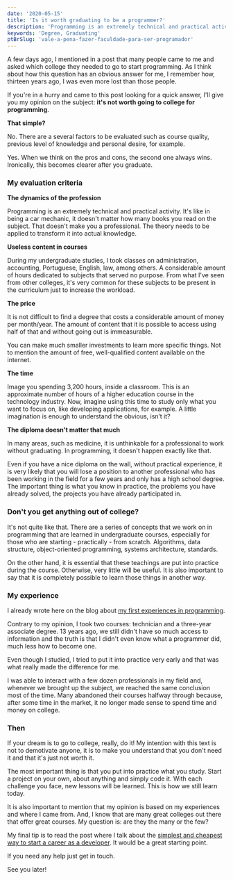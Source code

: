 ```yaml
---
date: '2020-05-15'
title: 'Is it worth graduating to be a programmer?'
description: 'Programming is an extremely technical and practical activity. It is like being a car mechanic, it does not matter how many books you read on the subject, that does not make you a professional.'
keywords: 'Degree, Graduating'
ptBrSlug: 'vale-a-pena-fazer-faculdade-para-ser-programador'
---
```


A few days ago, I mentioned in a post that many people came to me and asked which college they needed to go to start
programming. As I think about how this question has an obvious answer for me, I remember how, thirteen years ago, I was
even more lost than those people.

If you're in a hurry and came to this post looking for a quick answer, I'll give you my opinion on the subject: **it's
not worth going to college for programming**.

**That simple?**

No. There are a several factors to be evaluated such as course quality, previous level of knowledge and personal desire,
for example.

Yes. When we think on the pros and cons, the second one always wins. Ironically, this becomes clearer after you
graduate.

### My evaluation criteria

**The dynamics of the profession**

Programming is an extremely technical and practical activity. It's like in being a car mechanic, it doesn't matter how
many books you read on the subject. That doesn't make you a professional. The theory needs to be applied to transform it
into actual knowledge.

**Useless content in courses**

During my undergraduate studies, I took classes on administration, accounting, Portuguese, English, law, among others. A
considerable amount of hours dedicated to subjects that served no purpose. From what I've seen from other colleges, it's
very common for these subjects to be present in the curriculum just to increase the workload.

**The price**

It is not difficult to find a degree that costs a considerable amount of money per month/year. The amount of content
that it is possible to access using half of that and without going out is immeasurable.

You can make much smaller investments to learn more specific things. Not to mention the amount of free, well-qualified
content available on the internet.

**The time**

Image you spending 3,200 hours, inside a classroom. This is an approximate number of hours of a higher
education course in the technology industry. Now, imagine using this time to study only what you want to focus on, like
developing applications, for example. A little imagination is enough to understand the obvious, isn’t it?

**The diploma doesn't matter that much**

In many areas, such as medicine, it is unthinkable for a professional to work without graduating. In programming, it
doesn't happen exactly like that.

Even if you have a nice diploma on the wall, without practical experience, it is very likely that you will lose
a position to another professional who has been working in the field for a few years and only has a high school
degree. The important thing is what you know in practice, the problems you have already solved, the projects you have
already participated in.

### Don't you get anything out of college?

It's not quite like that. There are a series of concepts that we work on in programming that are learned in
undergraduate courses, especially for those who are starting - practically - from scratch. Algorithms, data structure,
object-oriented programming, systems architecture, standards.

On the other hand, it is essential that these teachings are put into practice during the course. Otherwise, very little
will be useful. It is also important to say that it is completely possible to learn those things in another way.

### My experience

I already wrote here on the blog
about [my first experiences in programming](/blog/posts/my-first-experiences-as-a-developer).

Contrary to my opinion, I took two courses: technician and a three-year associate degree. 13 years ago, we still didn't
have so much access to information and the truth is that I didn't even know what a programmer did, much less how to
become one.

Even though I studied, I tried to put it into practice very early and that was what really made the difference for me.

I was able to interact with a few dozen professionals in my field and, whenever we brought up the subject, we reached
the same conclusion most of the time. Many abandoned their courses halfway through because, after some time in the
market, it no longer made sense to spend time and money on college.

### Then

If your dream is to go to college, really, do it! My intention with this text is not to demotivate anyone, it is to make
you understand that you don't need it and that it's just not worth it.

The most important thing is that you put into practice what you study. Start a project on your own, about anything and
simply code it. With each challenge you face, new lessons will be learned. This is how we still learn today.

It is also important to mention that my opinion is based on my experiences and where I came from. And, I know that are
many great colleges out there that offer great courses. My question is: are they the many or the few?

My final tip is to read the post where I talk about
the [simplest and cheapest way to start a career as a developer](/blog/posts/the-simplest-and-cheapest-way-to-start-a-developer-career).
It would be a great starting point.

If you need any help just get in touch.

See you later!
